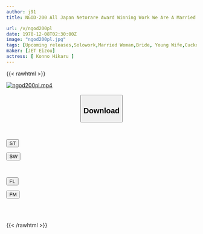 ```yaml
---
author: j91
title: NGOD-200 All Japan Netorare Award Winning Work We Are A Married Couple Who Have Been Steadily Increasing The Number Of Subscribers To Our Channel By Purchasing An Old Private House In A Rural Area And Working As A Video Streamer For People Living In The Countryside, But Our Wife Is Married To A Farmer With A Big Dick Who Cultivates The Fields In The Village. It's A Story About Being Robbed By Hikaru Konno.

url: /v/ngod200pl
date: 1970-12-08T02:30:00Z
image: "ngod200pl.jpg"
tags: [Upcoming releases,Solowork,Married Woman,Bride, Young Wife,Cuckold,Huge Cock	 ]
maker: [JET Eizou]
actress: [ Konno Hikaru ]
---
```



{{< rawhtml >}}

<div class="video" data-videoid="pending_link.html">
    <a href="javascript:;">
        <img src="/v/ngod200pl/ngod200pl.jpg" width="WIDTH" height="HEIGHT" alt="ngod200pl.mp4" loading="lazy">
    </a>
</div>

<script type="text/javascript" src="https://j91.asia/asset/on-demand-pend.js"></script>

<br>
  <link rel="stylesheet" href="https://j91.asia/asset/bs5.css">
  
  <center>
  <button class="btn btn-primary" type="button" data-bs-toggle="collapse" data-bs-target=".multi-collapse" aria-expanded="false" aria-controls="multiCollapseExample1 multiCollapseExample2"><h2>Download</h2></button></center>
</p>
<div class="row">
  <div class="col">
    <div class="collapse multi-collapse" id="multiCollapseExample1">
      <div class="card card-body">
	      	      <br>
<div class="buttons">  
<p><a href="https://j91.asia/pending_link.html" target="_blank"><button class="btn-hover color-3"><i class="fa fa-download"></i> ST</button></a></p>
<p><a href="https://j91.asia/pending_link.html" target="_blank"><button class="btn-hover color-2"><i class="fa fa-download"></i> SW</button></a></p></div>
    </div>
  </div>
</div>
  <div class="col">
    <div class="collapse multi-collapse" id="multiCollapseExample2">
      <div class="card card-body">
	      <br>
<div class="buttons">
<p><a href="https://j91.asia/pending_link.html" target="_blank"><button class="btn-hover color-9"><i class="fa fa-download"></i> FL</button></a></p>
<p><a href="https://j91.asia/pending_link.html" target="_blank"><button class="btn-hover color-8"><i class="fa fa-download"></i> FM</button></a></p></div>
<br><br>
      </div>
    </div>
  </div>
</div>

{{< /rawhtml >}}